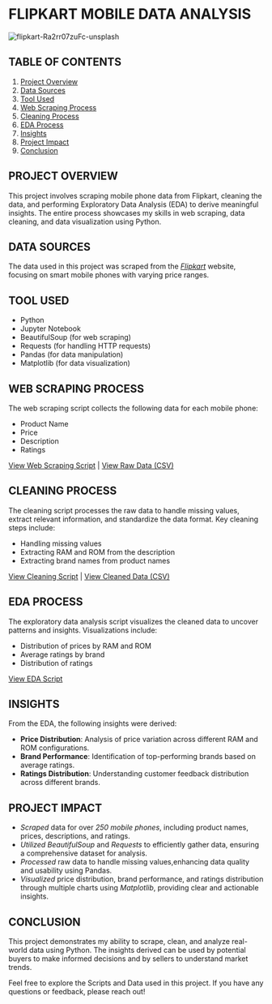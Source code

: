 # FLIPKART MOBILE DATA ANALYSIS

![flipkart-Ra2rr07zuFc-unsplash](https://github.com/Abhi47-kr/Flipkart-Mobile-Data-Analysis/assets/168676103/9ad78606-b7ca-44c2-948d-1ac6b4ac3f0c)


## TABLE OF CONTENTS
1. [Project Overview](#project-overview)
2. [Data Sources](#data-sources)
3. [Tool Used](#tool-used)
4. [Web Scraping Process](#web-scraping-process)
5. [Cleaning Process](#cleaning-process)
6. [EDA Process](#eda-process)
7. [Insights](#insights)
8. [Project Impact](#project-impact)
9. [Conclusion](#conclusion)

## PROJECT OVERVIEW
This project involves scraping mobile phone data from Flipkart, cleaning the data, and performing Exploratory Data Analysis (EDA) to derive meaningful insights. The entire process showcases my skills in web scraping, data cleaning, and data visualization using Python. 

## DATA SOURCES
The data used in this project was scraped from the *[Flipkart](https://www.flipkart.com/search?q=mobiles+under+50000&sid=tyy%2C4io&as=on&as-show=on&otracker=AS_QueryStore_OrganicAutoSuggest_1_16_na_na_na&otracker1=AS_QueryStore_OrganicAutoSuggest_1_16_na_na_na&as-pos=1&as-type=HISTORY&suggestionId=mobiles+under+50000%7CMobiles&requestId=ccbc5062-a7ca-479c-88c9-41c2679ddf58)* website, focusing on smart mobile phones with varying price ranges.

## TOOL USED
- Python
- Jupyter Notebook
- BeautifulSoup (for web scraping)
- Requests (for handling HTTP requests)
- Pandas (for data manipulation)
- Matplotlib (for data visualization)

## WEB SCRAPING PROCESS
The web scraping script collects the following data for each mobile phone:
- Product Name
- Price
- Description
- Ratings

[View Web Scraping Script](https://github.com/Abhi47-kr/Flipkart-Mobile-Data-Analysis-in-Python/blob/a48c87aa63037d5f4d015564f5e4af5fa73fbf69/Scraping_flipkart%20mobile%20data.ipynb) | [View Raw Data (CSV)](https://github.com/Abhi47-kr/Flipkart-Mobile-Data-Analysis-in-Python/blob/a48c87aa63037d5f4d015564f5e4af5fa73fbf69/flipkart_webscraping.csv)

## CLEANING PROCESS
The cleaning script processes the raw data to handle missing values, extract relevant information, and standardize the data format. Key cleaning steps include:
- Handling missing values
- Extracting RAM and ROM from the description
- Extracting brand names from product names

[View Cleaning Script](https://github.com/Abhi47-kr/Flipkart-Mobile-Data-Analysis-in-Python/blob/781f95f66c18824fcf5c7035e290a78ce975b463/Cleaning_flipkart%20mobile%20data.ipynb) | [View Cleaned Data (CSV)](https://github.com/Abhi47-kr/Flipkart-Mobile-Data-Analysis-in-Python/blob/781f95f66c18824fcf5c7035e290a78ce975b463/flipkart_cleaned.csv)

## EDA PROCESS
The exploratory data analysis script visualizes the cleaned data to uncover patterns and insights. Visualizations include:
- Distribution of prices by RAM and ROM
- Average ratings by brand
- Distribution of ratings

[View EDA Script](https://github.com/Abhi47-kr/Flipkart-Mobile-Data-Analysis-in-Python/blob/781f95f66c18824fcf5c7035e290a78ce975b463/EDA_%20flipkart%20mobile%20data.ipynb)

## INSIGHTS
From the EDA, the following insights were derived:
- **Price Distribution**: Analysis of price variation across different RAM and ROM configurations.
- **Brand Performance**: Identification of top-performing brands based on average ratings.
- **Ratings Distribution**: Understanding customer feedback distribution across different brands.

## PROJECT IMPACT
- *Scraped* data for over *250 mobile phones*, including product names, prices, descriptions, and ratings.
- *Utilized BeautifulSoup* and *Requests* to efficiently gather data, ensuring a comprehensive dataset for analysis.
- *Processed* raw data to handle missing values,enhancing data quality and usability using Pandas.
- *Visualized* price distribution, brand performance, and ratings distribution through multiple charts using *Matplotlib*, providing clear and actionable insights.

## CONCLUSION
This project demonstrates my ability to scrape, clean, and analyze real-world data using Python. The insights derived can be used by potential buyers to make informed decisions and by sellers to understand market trends.

Feel free to explore the Scripts and Data used in this project. If you have any questions or feedback, please reach out!
